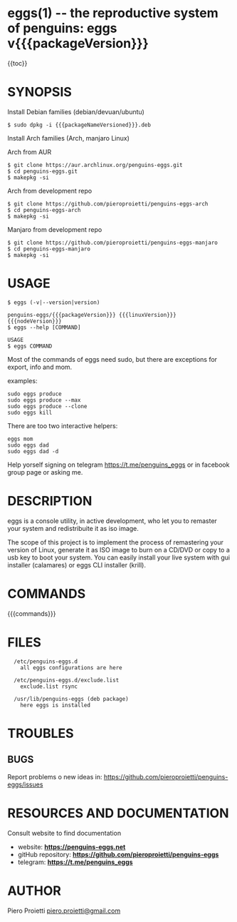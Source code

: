 eggs(1) -- the reproductive system of penguins: eggs v{{{packageVersion}}}
==========================================================================

{{toc}}

# SYNOPSIS
Install Debian families (debian/devuan/ubuntu)
```
$ sudo dpkg -i {{{packageNameVersioned}}}.deb
```

Install Arch families (Arch, manjaro Linux)

Arch from AUR
```
$ git clone https://aur.archlinux.org/penguins-eggs.git
$ cd penguins-eggs.git
$ makepkg -si
```

Arch from development repo
```
$ git clone https://github.com/pieroproietti/penguins-eggs-arch
$ cd penguins-eggs-arch
$ makepkg -si
```

Manjaro from development repo
```
$ git clone https://github.com/pieroproietti/penguins-eggs-manjaro
$ cd penguins-eggs-manjaro
$ makepkg -si
```

# USAGE

```
$ eggs (-v|--version|version)

penguins-eggs/{{{packageVersion}}} {{{linuxVersion}}} {{{nodeVersion}}}
$ eggs --help [COMMAND]

USAGE
$ eggs COMMAND
```

Most of the commands of eggs need sudo, but there are exceptions for export, info and mom.

examples:

```
sudo eggs produce
sudo eggs produce --max
sudo eggs produce --clone
sudo eggs kill
```

There are too two interactive helpers:

```
eggs mom
sudo eggs dad
sudo eggs dad -d
```

Help yorself signing on telegram https://t.me/penguins_eggs or in facebook group page or asking me.


# DESCRIPTION

eggs is a console utility, in active development, who let you to remaster your system and redistribuite it as iso image.

The scope of this project is to implement the process of remastering your version of Linux, generate it as ISO image to burn on a CD/DVD or copy to a usb key to boot your system. You can easily install your live system with gui installer (calamares)  or eggs CLI installer (krill).

# COMMANDS

{{{commands}}}

# FILES
      /etc/penguins-eggs.d
        all eggs configurations are here

      /etc/penguins-eggs.d/exclude.list
        exclude.list rsync

      /usr/lib/penguins-eggs (deb package)
        here eggs is installed

# TROUBLES

## BUGS

Report problems o new ideas in: <https://github.com/pieroproietti/penguins-eggs/issues>

# RESOURCES AND DOCUMENTATION
Consult website to find  documentation

* website: **https://penguins-eggs.net**
* gitHub repository: **https://github.com/pieroproietti/penguins-eggs**
* telegram: **https://t.me/penguins_eggs**

# AUTHOR

Piero Proietti <piero.proietti@gmail.com>
